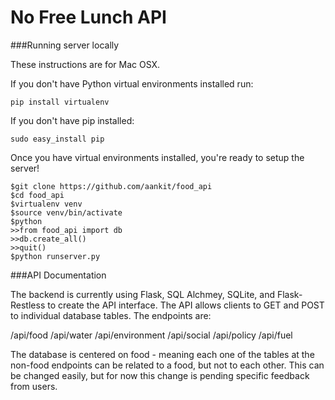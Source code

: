 # No Free Lunch API

###Running server locally

These instructions are for Mac OSX.

If you don't have Python virtual environments installed run:

	pip install virtualenv

If you don't have pip installed:
	
	sudo easy_install pip

Once you have virtual environments installed, you're ready to setup the server!
	

	$git clone https://github.com/aankit/food_api
	$cd food_api
	$virtualenv venv
	$source venv/bin/activate
	$python
	>>from food_api import db
	>>db.create_all()
	>>quit()
	$python runserver.py


###API Documentation

The backend is currently using Flask, SQL Alchmey, SQLite, and Flask-Restless to create the API interface. The API allows clients to GET and POST to individual database tables. The endpoints are:

/api/food
/api/water
/api/environment
/api/social
/api/policy
/api/fuel

The database is centered on food - meaning each one of the tables at the non-food endpoints can be related to a food, but not to each other. This can be changed easily, but for now this change is pending specific feedback from users.



